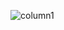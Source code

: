 ![column1](https://user-images.githubusercontent.com/44836955/123510873-1b8ce380-d6a8-11eb-9790-e1f16d1a3934.PNG)
